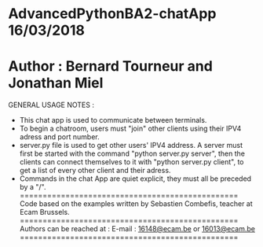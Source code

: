 # AdvancedPythonBA2-chatApp 16/03/2018

Author : Bernard Tourneur and Jonathan Miel
===============================================
GENERAL USAGE NOTES :
- This chat app is used to communicate between 
    terminals.
- To begin a chatroom, users must "join" other 
    clients using their IPV4 adress and port 
    number.
- server.py file is used to get other users' IPV4
    address. A server must first be started with 
    the command "python server.py server", then 
    the clients can connect themselves to it with 
    "python server.py client", to get a list of 
    every other client and their adress.
- Commands in the chat App are quiet explicit, 
    they must all be preceded by a "/". 
================================================
Code based on the examples written by Sebastien 
    Combefis, teacher at Ecam Brussels. 
================================================
Authors can be reached at :
E-mail : 16148@ecam.be or 16013@ecam.be
================================================
